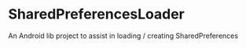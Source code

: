 SharedPreferencesLoader
=======================

An Android lib project to assist in loading / creating SharedPreferences